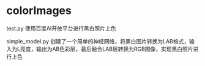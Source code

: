 # colorImages
test.py 使用百度AI开放平台进行黑白照片上色

simple_model.py 创建了一个简单的神经网络，将黑白图片转换为LAB格式，输入为L亮度，输出为AB色彩层，最后融合LAB层转换为RGB图像，实现黑白照片进行上色
